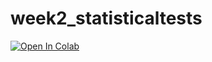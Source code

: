 # week2_statisticaltests

[![Open In Colab](https://colab.research.google.com/assets/colab-badge.svg)](https://colab.research.google.com/github/BIOL359A-FoundationsOfQBio-Spr23/week2_distributions/blob/master/comparing_groups.ipynb)
